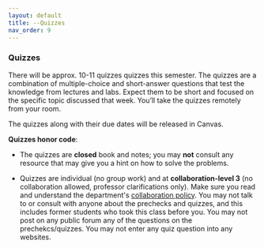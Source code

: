 ```yaml
---
layout: default 
title: --Quizzes
nav_order: 9
---
```



### Quizzes 

There will be approx. 10-11 quizzes quizzes this semester.  The quizzes are a combination of multiple-choice and short-answer questions that test the knowledge from lectures and labs. Expect them to be short and focused on the specific topic discussed that week. You’ll take the quizzes remotely from your room. 

The quizzes along with their due dates will be released in Canvas. 


__Quizzes honor code__: 
- The quizzes are __closed__ book and notes; you may __not__ consult any resource that may give you a hint on how to solve the problems.  

- Quizzes are individual (no group work) and  at __collaboration-level 3__ (no collaboration allowed, professor clarifications only).  Make sure you read and understand the department's [collaboration policy](https://turing.bowdoin.edu/dept/collab.php). You may not talk to or consult with anyone about the prechecks and quizzes, and this includes former students who took this class before you. You may not post on any public forum any of the questions on the prechekcs/quizzes. You may not enter any quiz question into any websites.  


